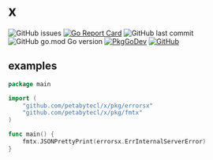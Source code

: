 # x

![GitHub issues](https://img.shields.io/github/issues-raw/petabytecl/x)
[![Go Report Card](https://goreportcard.com/badge/github.com/petabytecl/x)](https://goreportcard.com/report/github.com/petabytecl/x)
![GitHub last commit](https://img.shields.io/github/last-commit/petabytecl/x)
![GitHub go.mod Go version](https://img.shields.io/github/go-mod/go-version/petabytecl/x)
[![PkgGoDev](https://pkg.go.dev/badge/github.com/petabytecl/x)](https://pkg.go.dev/github.com/petabytecl/x)
[![GitHub](https://img.shields.io/github/license/petabytecl/x?color=%23007D9C)](https://raw.githubusercontent.com/petabytecl/x/master/LICENSE)

## examples

```go
package main

import (
    "github.com/petabytecl/x/pkg/errorsx"
    "github.com/petabytecl/x/pkg/fmtx"
)

func main() {
    fmtx.JSONPrettyPrint(errorsx.ErrInternalServerError)
}
```
